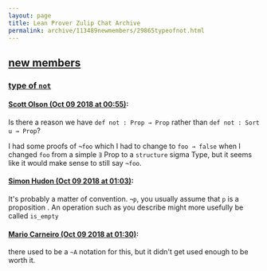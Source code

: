 ```yaml
---
layout: page
title: Lean Prover Zulip Chat Archive 
permalink: archive/113489newmembers/29865typeofnot.html
---
```


## [new members](index.html)
### [type of `not`](29865typeofnot.html)

#### [Scott Olson (Oct 09 2018 at 00:55)](https://leanprover.zulipchat.com/#narrow/stream/113489-new%20members/topic/type%20of%20%60not%60/near/135432721):
Is there a reason we have `def not : Prop → Prop` rather than `def not : Sort u → Prop`?

I had some proofs of `¬foo` which I had to change to `foo → false` when I changed `foo` from a simple `∃` Prop to a `structure` sigma Type, but it seems like it would make sense to still say `¬foo`.

#### [Simon Hudon (Oct 09 2018 at 01:03)](https://leanprover.zulipchat.com/#narrow/stream/113489-new%20members/topic/type%20of%20%60not%60/near/135433027):
It's probably a matter of convention. `¬p`, you usually assume that `p` is a proposition . An operation such as you describe might more usefully be called `is_empty`

#### [Mario Carneiro (Oct 09 2018 at 01:30)](https://leanprover.zulipchat.com/#narrow/stream/113489-new%20members/topic/type%20of%20%60not%60/near/135434043):
there used to be a `~A` notation for this, but it didn't get used enough to be worth it.

